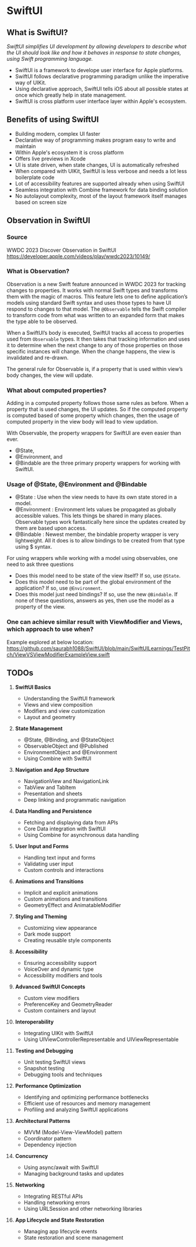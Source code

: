 # SwiftUI

## What is SwiftUI?
*SwiftUI simplifies UI development by allowing developers to describe what the UI should look like and how it behaves in response to state changes, using Swift programming language.*
- SwiftUI is a framework to develope user interface for Apple platforms.
- SwiftUI follows declarative programming paradigm unlike the imperative way of UIKit.
- Using declarative approach, SwiftUI tells iOS about all possible states at once which greatly help in state management.
- SwiftUI is cross platform user interface layer within Apple's ecosystem.

## Benefits of using SwiftUI
- Building modern, complex UI faster
- Declarative way of programming makes program easy to write and maintain
- Within Apple's ecosystem it is cross platform
- Offers live previews in Xcode
- UI is state driven, when state changes, UI is automatically refreshed
- When compared with UIKit, SwiftUI is less verbose and needs a lot less boilerplate code
- Lot of accessibility features are supported already when using SwiftUI
- Seamless integration with Combine framework for data binding solution
- No autolayout complexity, most of the layout framework itself manages based on screen size

## Observation in SwiftUI

### Source
WWDC 2023
Discover Observation in SwiftUI
https://developer.apple.com/videos/play/wwdc2023/10149/

### What is Observation?
Observation is a new Swift feature announced in WWDC 2023 for tracking changes to properties. It works with normal Swift types and transforms them with the magic of macros.
This feature lets one to define application’s models using standard Swift syntax and uses those types to have UI respond to changes to that model.
The `@Observable` tells the Swift compiler to transform code from what was written to an expanded form that makes the type able to be observed.

When a SwiftUI’s body is executed, SwiftUI tracks all access to properties used from `Observable` types. It then takes that tracking information and uses it to determine when the next change to any of those properties on those specific instances will change. When the change happens, the view is invalidated and re-drawn.

The general rule for Observable is, if a property that is used within view’s body changes, the view will update.

### What about computed properties?
Adding in a computed property follows those same rules as before. When a property that is used changes, the UI updates.
So if the computed property is computed based of some property which changes, then the usage of computed property in the view body will lead to view updation.

With Observable, the property wrappers for SwiftUI are even easier than ever.
- @State, 
- @Environment, and 
- @Bindable
are the three primary property wrappers for working with SwiftUI.

### Usage of @State, @Environment and @Bindable
- @State : Use when the view needs to have its own state stored in a model.
- @Environment : Environment lets values be propagated as globally accessible values. This lets things be shared in many places. Observable types work fantastically here since the updates created by them are based upon access.
- @Bindable : Newest member, the bindable property wrapper is very lightweight. All it does is to allow bindings to be created from that type using $ syntax.

For using wrappers while working with a model using observables, one need to ask three questions
- Does this model need to be state of the view itself? If so, use `@State`. 
- Does this model need to be part of the global environment of the application? If so, use `@Environment`. 
- Does this model just need bindings? If so, use the new `@Bindable`.
If none of these questions, answers as yes, then use the model as a property of the view.

### One can achieve similar result with ViewModifier and Views, which approach to use when?
Example explored at below location:
https://github.com/saurabh1088/SwiftUI/blob/main/SwiftUILearnings/TestPitch/ViewVSViewModifierExampleView.swift


## TODOs

1. **SwiftUI Basics**
   - Understanding the SwiftUI framework
   - Views and view composition
   - Modifiers and view customization
   - Layout and geometry

2. **State Management**
   - @State, @Binding, and @StateObject
   - ObservableObject and @Published
   - EnvironmentObject and @Environment
   - Using Combine with SwiftUI

3. **Navigation and App Structure**
   - NavigationView and NavigationLink
   - TabView and TabItem
   - Presentation and sheets
   - Deep linking and programmatic navigation

4. **Data Handling and Persistence**
   - Fetching and displaying data from APIs
   - Core Data integration with SwiftUI
   - Using Combine for asynchronous data handling

5. **User Input and Forms**
   - Handling text input and forms
   - Validating user input
   - Custom controls and interactions

6. **Animations and Transitions**
   - Implicit and explicit animations
   - Custom animations and transitions
   - GeometryEffect and AnimatableModifier

7. **Styling and Theming**
   - Customizing view appearance
   - Dark mode support
   - Creating reusable style components

8. **Accessibility**
   - Ensuring accessibility support
   - VoiceOver and dynamic type
   - Accessibility modifiers and tools

9. **Advanced SwiftUI Concepts**
   - Custom view modifiers
   - PreferenceKey and GeometryReader
   - Custom containers and layout

10. **Interoperability**
    - Integrating UIKit with SwiftUI
    - Using UIViewControllerRepresentable and UIViewRepresentable

11. **Testing and Debugging**
    - Unit testing SwiftUI views
    - Snapshot testing
    - Debugging tools and techniques

12. **Performance Optimization**
    - Identifying and optimizing performance bottlenecks
    - Efficient use of resources and memory management
    - Profiling and analyzing SwiftUI applications

13. **Architectural Patterns**
    - MVVM (Model-View-ViewModel) pattern
    - Coordinator pattern
    - Dependency injection

14. **Concurrency**
    - Using async/await with SwiftUI
    - Managing background tasks and updates

15. **Networking**
    - Integrating RESTful APIs
    - Handling networking errors
    - Using URLSession and other networking libraries

16. **App Lifecycle and State Restoration**
    - Managing app lifecycle events
    - State restoration and scene management

